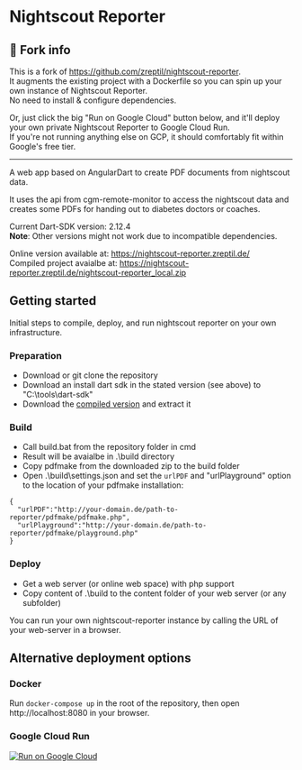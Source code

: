 # Nightscout Reporter

## 🌿 Fork info
This is a fork of https://github.com/zreptil/nightscout-reporter.  
It augments the existing project with a Dockerfile so you can spin up your own instance of Nightscout Reporter.  
No need to install & configure dependencies.  

Or, just click the big "Run on Google Cloud" button below, and it'll deploy your own private Nightscout Reporter to Google Cloud Run.  
If you're not running anything else on GCP, it should comfortably fit within Google's free tier.

---

A web app based on AngularDart to create PDF documents from nightscout data.

It uses the api from cgm-remote-monitor to access the nightscout data and 
creates some PDFs for handing out to diabetes doctors or coaches. 

Current Dart-SDK version: 2.12.4  
**Note**: Other versions might not work due to incompatible dependencies.

Online version available at: https://nightscout-reporter.zreptil.de/  
Compiled project avaialbe at: https://nightscout-reporter.zreptil.de/nightscout-reporter_local.zip

## Getting started

Initial steps to compile, deploy, and run nightscout reporter on your own infrastructure.

### Preparation
* Download or git clone the repository
* Download an install dart sdk in the stated version (see above) to "C:\tools\dart-sdk"
* Download the [compiled version](https://nightscout-reporter.zreptil.de/nightscout-reporter_local.zip) and extract it

### Build
* Call build.bat from the repository folder in cmd
* Result will be avaialbe in .\build directory
* Copy pdfmake from the downloaded zip to the build folder
* Open .\build\settings.json and set the `urlPDF` and "urlPlayground" option to the location of your pdfmake installation:
```
{
  "urlPDF":"http://your-domain.de/path-to-reporter/pdfmake/pdfmake.php",
  "urlPlayground":"http://your-domain.de/path-to-reporter/pdfmake/playground.php"
}
```

### Deploy
* Get a web server (or online web space) with php support
* Copy content of .\build to the content folder of your web server (or any subfolder)

You can run your own nightscout-reporter instance by calling the URL of your web-server in a browser.

## Alternative deployment options
### Docker
Run `docker-compose up` in the root of the repository, then open http://localhost:8080 in your browser.

### Google Cloud Run
[![Run on Google Cloud](https://deploy.cloud.run/button.svg)](https://deploy.cloud.run)
